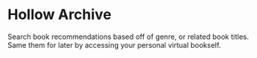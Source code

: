 # Hollow Archive
Search book recommendations based off of genre, or related book titles.
Same them for later by accessing your personal virtual bookself.
